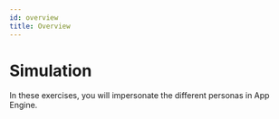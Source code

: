 ```yaml
---
id: overview
title: Overview
---
```


# Simulation

In these exercises, you will impersonate the different personas in App Engine.


